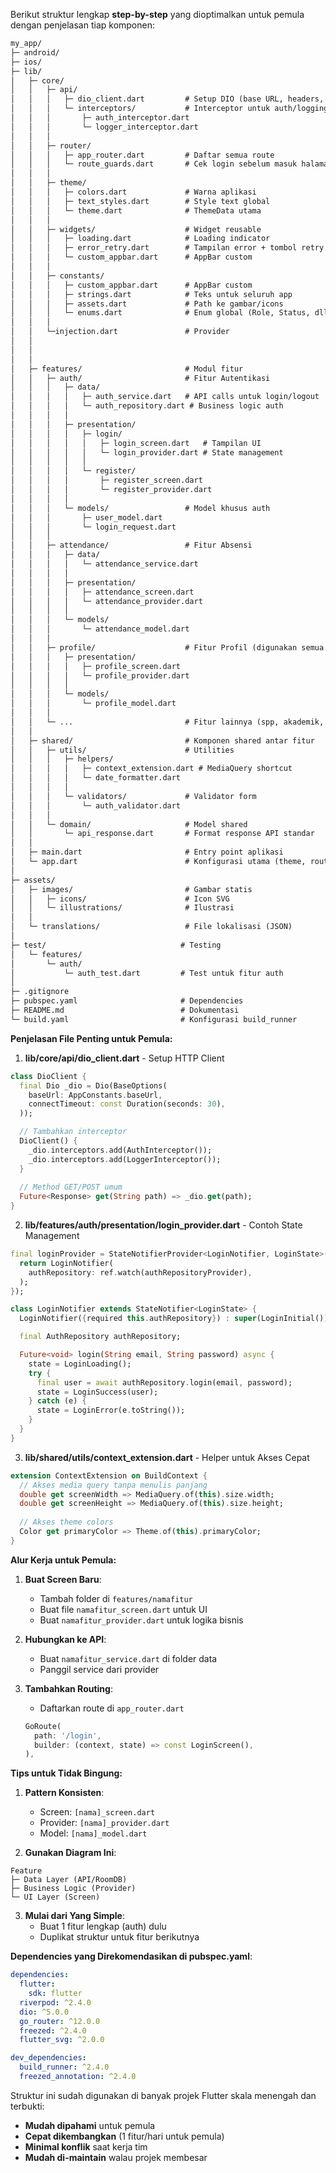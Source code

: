 Berikut struktur lengkap **step-by-step** yang dioptimalkan untuk pemula dengan penjelasan tiap komponen:

```markdown
my_app/
├─ android/
├─ ios/
├─ lib/
│   ├─ core/
│   │   ├─ api/
│   │   │   ├─ dio_client.dart         # Setup DIO (base URL, headers, dll)
│   │   │   └─ interceptors/           # Interceptor untuk auth/logging
│   │   │       ├─ auth_interceptor.dart
│   │   │       └─ logger_interceptor.dart
│   │   │
│   │   ├─ router/
│   │   │   ├─ app_router.dart         # Daftar semua route
│   │   │   └─ route_guards.dart       # Cek login sebelum masuk halaman
│   │   │
│   │   ├─ theme/
│   │   │   ├─ colors.dart             # Warna aplikasi
│   │   │   ├─ text_styles.dart        # Style text global
│   │   │   └─ theme.dart              # ThemeData utama
│   │   │
│   │   ├─ widgets/                    # Widget reusable
│   │   │   ├─ loading.dart            # Loading indicator
│   │   │   ├─ error_retry.dart        # Tampilan error + tombol retry
│   │   │   └─ custom_appbar.dart      # AppBar custom
│   │   │
│   │   ├─ constants/
│   │   │   ├─ custom_appbar.dart      # AppBar custom
│   │   │   ├─ strings.dart            # Teks untuk seluruh app
│   │   │   ├─ assets.dart             # Path ke gambar/icons
│   │   │   └─ enums.dart              # Enum global (Role, Status, dll)
│   │   │
│   │   └─injection.dart               # Provider
│   │   
│   │
│   │
│   ├─ features/                       # Modul fitur
│   │   ├─ auth/                       # Fitur Autentikasi
│   │   │   ├─ data/
│   │   │   │   ├─ auth_service.dart   # API calls untuk login/logout
│   │   │   │   └─ auth_repository.dart # Business logic auth
│   │   │   │
│   │   │   ├─ presentation/
│   │   │   │   ├─ login/
│   │   │   │   │   ├─ login_screen.dart   # Tampilan UI
│   │   │   │   │   └─ login_provider.dart # State management
│   │   │   │   │
│   │   │   │   └─ register/
│   │   │   │       ├─ register_screen.dart
│   │   │   │       └─ register_provider.dart
│   │   │   │
│   │   │   └─ models/                 # Model khusus auth
│   │   │       ├─ user_model.dart
│   │   │       └─ login_request.dart
│   │   │
│   │   ├─ attendance/                 # Fitur Absensi
│   │   │   ├─ data/
│   │   │   │   └─ attendance_service.dart
│   │   │   │
│   │   │   ├─ presentation/
│   │   │   │   ├─ attendance_screen.dart
│   │   │   │   └─ attendance_provider.dart
│   │   │   │
│   │   │   └─ models/
│   │   │       └─ attendance_model.dart
│   │   │
│   │   ├─ profile/                    # Fitur Profil (digunakan semua role)
│   │   │   ├─ presentation/
│   │   │   │   ├─ profile_screen.dart
│   │   │   │   └─ profile_provider.dart
│   │   │   │
│   │   │   └─ models/
│   │   │       └─ profile_model.dart
│   │   │
│   │   └─ ...                         # Fitur lainnya (spp, akademik, dll)
│   │
│   ├─ shared/                         # Komponen shared antar fitur
│   │   ├─ utils/                      # Utilities
│   │   │   ├─ helpers/
│   │   │   │   ├─ context_extension.dart # MediaQuery shortcut
│   │   │   │   └─ date_formatter.dart
│   │   │   │
│   │   │   └─ validators/             # Validator form
│   │   │       └─ auth_validator.dart
│   │   │
│   │   └─ domain/                     # Model shared
│   │       └─ api_response.dart       # Format response API standar
│   │
│   ├─ main.dart                       # Entry point aplikasi
│   └─ app.dart                        # Konfigurasi utama (theme, router)
│
├─ assets/
│   ├─ images/                         # Gambar statis
│   │   ├─ icons/                      # Icon SVG
│   │   └─ illustrations/              # Ilustrasi
│   │
│   └─ translations/                   # File lokalisasi (JSON)
│
├─ test/                              # Testing
│   └─ features/
│       └─ auth/
│           └─ auth_test.dart         # Test untuk fitur auth
│
├─ .gitignore
├─ pubspec.yaml                       # Dependencies
├─ README.md                          # Dokumentasi
└─ build.yaml                         # Konfigurasi build_runner
```

**Penjelasan File Penting untuk Pemula:**

1. **lib/core/api/dio_client.dart** - Setup HTTP Client
```dart
class DioClient {
  final Dio _dio = Dio(BaseOptions(
    baseUrl: AppConstants.baseUrl,
    connectTimeout: const Duration(seconds: 30),
  ));

  // Tambahkan interceptor
  DioClient() {
    _dio.interceptors.add(AuthInterceptor());
    _dio.interceptors.add(LoggerInterceptor());
  }
  
  // Method GET/POST umum
  Future<Response> get(String path) => _dio.get(path);
}
```

2. **lib/features/auth/presentation/login_provider.dart** - Contoh State Management
```dart
final loginProvider = StateNotifierProvider<LoginNotifier, LoginState>((ref) {
  return LoginNotifier(
    authRepository: ref.watch(authRepositoryProvider),
  );
});

class LoginNotifier extends StateNotifier<LoginState> {
  LoginNotifier({required this.authRepository}) : super(LoginInitial());

  final AuthRepository authRepository;

  Future<void> login(String email, String password) async {
    state = LoginLoading();
    try {
      final user = await authRepository.login(email, password);
      state = LoginSuccess(user);
    } catch (e) {
      state = LoginError(e.toString());
    }
  }
}
```

3. **lib/shared/utils/context_extension.dart** - Helper untuk Akses Cepat
```dart
extension ContextExtension on BuildContext {
  // Akses media query tanpa menulis panjang
  double get screenWidth => MediaQuery.of(this).size.width;
  double get screenHeight => MediaQuery.of(this).size.height;
  
  // Akses theme colors
  Color get primaryColor => Theme.of(this).primaryColor;
}
```

**Alur Kerja untuk Pemula:**

1. **Buat Screen Baru**:
   - Tambah folder di `features/namafitur`
   - Buat file `namafitur_screen.dart` untuk UI
   - Buat `namafitur_provider.dart` untuk logika bisnis

2. **Hubungkan ke API**:
   - Buat `namafitur_service.dart` di folder data
   - Panggil service dari provider

3. **Tambahkan Routing**:
   - Daftarkan route di `app_router.dart`
   ```dart
   GoRoute(
     path: '/login',
     builder: (context, state) => const LoginScreen(),
   ),
   ```

**Tips untuk Tidak Bingung:**

1. **Pattern Konsisten**:
   - Screen: `[nama]_screen.dart`
   - Provider: `[nama]_provider.dart`
   - Model: `[nama]_model.dart`

2. **Gunakan Diagram Ini**:
```
Feature
├─ Data Layer (API/RoomDB)
├─ Business Logic (Provider)
└─ UI Layer (Screen)
```

3. **Mulai dari Yang Simple**:
   - Buat 1 fitur lengkap (auth) dulu
   - Duplikat struktur untuk fitur berikutnya

**Dependencies yang Direkomendasikan di pubspec.yaml**:
```yaml
dependencies:
  flutter:
    sdk: flutter
  riverpod: ^2.4.0
  dio: ^5.0.0
  go_router: ^12.0.0
  freezed: ^2.4.0
  flutter_svg: ^2.0.0

dev_dependencies:
  build_runner: ^2.4.0
  freezed_annotation: ^2.4.0
```

Struktur ini sudah digunakan di banyak projek Flutter skala menengah dan terbukti:
- **Mudah dipahami** untuk pemula
- **Cepat dikembangkan** (1 fitur/hari untuk pemula)
- **Minimal konflik** saat kerja tim
- **Mudah di-maintain** walau projek membesar